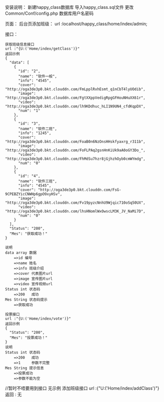 安装说明：
    新建happy_class数据库
    导入happy_class.sql文件
    更改Common/Conf/config.php 数据库用户名密码

页面：
    后台页添加班级：
    url :localhost/happy_class/home/index/admin;

接口：

    获取班级信息接口
    url :"{U:('Home/index/getClass')}"
    返回示例
    {
      "data": [
        {
          "id": "2",
          "name": "软件一般",
          "info": "4545",
          "cover": "http://oga3de3p0.bkt.clouddn.com/FmLpplRxhEsmt_q1nCbT4lyUOdib",
          "image": "http://oga3de3p0.bkt.clouddn.com/FgtXXppVedigRpgGFHouNHuXX61r",
          "video": "http://oga3de3p0.bkt.clouddn.com/lh9KDdhuc_hLI1N9UN4_cfdKqpDX",
          "num": "1"
        },
        {
          "id": "3",
          "name": "软件二班",
          "info": "1245",
          "cover": "http://oga3de3p0.bkt.clouddn.com/FoaB0n6NzOnsHHskfyaxrg_r311b",
          "image": "http://oga3de3p0.bkt.clouddn.com/FoFLPAq2gsnHnKiUk9aA0oGY3Do_",
          "video": "http://oga3de3p0.bkt.clouddn.com/FhMdSu7hzr8jGjhzhOyb0cmWYmdg",
          "num": "0"
        },
        {
          "id": "4",
          "name": "软件三班",
          "info": "4545",
          "cover": "http://oga3de3p0.bkt.clouddn.com/FsG-9CPEBZYicCNWHp6gpO9xyHSv",
          "image": "http://oga3de3p0.bkt.clouddn.com/Fv19pyzcNnhU9Wjqic710oSq50UX",
          "video": "http://oga3de3p0.bkt.clouddn.com/lhsHNomlWxOwscLM3K_JV_NaMi7D",
          "num": "0"
        }
      ],
      "Status": "200",
      "Mes": "获取成功！"
    }

    说明
    data array 数据
        =>id 编号
        =>name 姓名
        =>info 班级介绍
        =>cover 代表图片url
        =>image 宣传图片url
        =>video 宣传视频url
    Status int 状态码
        =>200   成功
    Mes String 状态码提示
        =>获取成功

    投票接口
    url :"{U:('Home/index/vote')}"
    返回示例
    {
      "Status": "200",
      "Mes": "投票成功！"
    }
    说明
    Status int 状态码
        =>200   成功
        =>1     参数不完整
    Mes String 提示信息
        =>投票成功
        =>参数不能为空


//暂时不唔要用到接口 无示例
    添加班级接口
    url :{"U:('Home/index/addClass')"}
    返回 : 无
